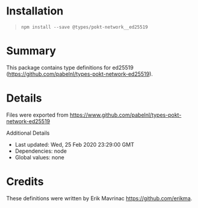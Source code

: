 # Installation
> `npm install --save @types/pokt-network__ed25519`

# Summary
This package contains type definitions for ed25519 (https://github.com/pabelnl/types-pokt-network-ed25519).

# Details
Files were exported from https://www.github.com/pabelnl/types-pokt-network-ed25519

Additional Details
 * Last updated: Wed, 25 Feb 2020 23:29:00 GMT
 * Dependencies: node
 * Global values: none

# Credits
These definitions were written by Erik Mavrinac <https://github.com/erikma>.

